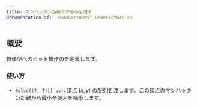 ```yaml
---
title: マンハッタン距離での最小全域木
documentation_of: ./ManhattanMST.GenericMath.cs
---
```


## 概要

数値型へのビット操作のを定義します。

### 使い方

- `Solve((T, T)[] ps)`: 頂点 $(x, y)$ の配列を渡します。この頂点のマンハッタン距離から最小全域木を構築します。